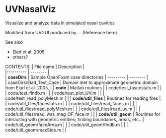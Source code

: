 # UVNasalViz
Visualize and analyze data in simulated nasal cavities

Modified from UVGUI produced by ...
  (Reference here)
  
See also
- Elad et al. 2005
- others?

CONTENTS: 
| File name | Description |   
|---------- | -------- |   
| **caseDirs** | Sample OpenFoam case directories
| --------- |  -------- |  
 | caseDirs/Elad_Test_Case | Domain met to approximate geometric domain from Elad et al. 2005. |
| **code** |  Matlab routines |
| code/test_fascestats.m | |
| code/test_findb.m | |
| code/test_plot_UV.m | |
| code/test_read_polyMesh.m | |
| **code/util_files** | Routines for reading files |
| code/util_files/facestats.m | |
| code/util_files/read_faces.m | |
| code/util_files/read_polyMesh.m | |
| code/util_files/read_uv.m | |
| code/util_files/read_wss_mag_OF_face.m | |
| **code/util_geom** | Routines for interacting with geometric entities; finding boundaries, areas, etc..
| code/util_geom/faceArea.m | | 
| code/util_geom/findb.m | | 
| code/util_geom/maxSide.m | | 
